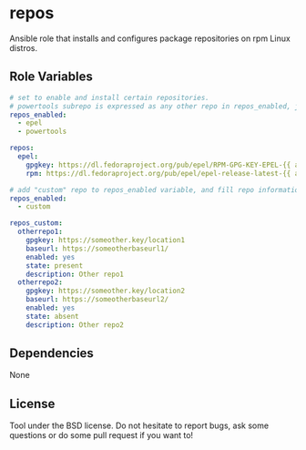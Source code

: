 
repos
===============================

Ansible role that installs and configures package repositories on rpm Linux distros.

Role Variables
--------------

```yaml
# set to enable and install certain repositories.
# powertools subrepo is expressed as any other repo in repos_enabled, just without configuration.
repos_enabled:
  - epel
  - powertools
```

```yaml
repos:
  epel:
    gpgkey: https://dl.fedoraproject.org/pub/epel/RPM-GPG-KEY-EPEL-{{ ansible_distribution_major_version }}
    rpm: https://dl.fedoraproject.org/pub/epel/epel-release-latest-{{ ansible_distribution_major_version }}.noarch.rpm
```

```yaml
# add "custom" repo to repos_enabled variable, and fill repo information as follows:
repos_enabled:
  - custom
```

```yaml
repos_custom:
  otherrepo1:
    gpgkey: https://someother.key/location1
    baseurl: https://someotherbaseurl1/
    enabled: yes
    state: present
    description: Other repo1
  otherrepo2:
    gpgkey: https://someother.key/location2
    baseurl: https://someotherbaseurl2/
    enabled: yes
    state: absent
    description: Other repo2
```

Dependencies
------------

None

License
-------

Tool under the BSD license. Do not hesitate to report bugs, ask some
questions or do some pull request if you want to!
